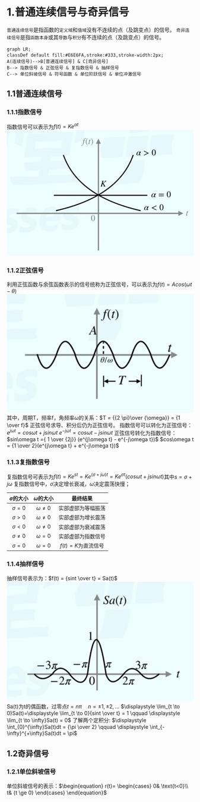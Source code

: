# 1.普通连续信号与奇异信号
`普通连续信号`是指函数的`定义域`和`值域`没有不连续的点（及跳变点）的信号。
`奇异连续信号`是指`函数本身`或其`导数`与`积分`有不连续的点（及跳变点）的信号。
```mermaid
graph LR;
classDef default fill:#E6E6FA,stroke:#333,stroke-width:2px;
A(连续信号)-->B[普通连续信号] & C[奇异信号]
B--> 指数信号 & 正弦信号 & 复指数信号 & 抽样信号
C--> 单位斜坡信号 & 符号函数 & 单位阶跃信号 & 单位冲激信号
```
## 1.1普通连续信号
### 1.1.1指数信号
指数信号可以表示为$f(t) = Ke^{\alpha t}$
![Pasted image 20220817103115](../attachments/Pasted%20image%2020220817103115.png)
### 1.1.2正弦信号
利用正弦函数与余弦函数表示的信号统称为正弦信号，可以表示为$f(t) = Acos(\omega t - \theta)$
![Pasted image 20220817103455](../attachments/Pasted%20image%2020220817103455.png)
其中，周期T，频率f，角频率$\omega$的关系：$T = {{2 \pi}\over {\omega}} = {1 \over f}$
正弦信号求导、积分后仍为正弦信号。
指数信号可以转化为正弦信号：
 $e^{j\omega t} = cos\omega t + jsin\omega t$
  $e^{-j\omega t} = cos\omega t - jsin\omega t$
正弦信号转化为指数信号：
$sin\omega t ={ 1 \over {2j}} (e^{j\omega t} - e^{-j\omega t})$
$cos\omega t = {1 \over 2}(e^{j\omega t} + e^{-j\omega t})$
### 1.1.3复指数信号
复指数信号可表示为$f(t) = {Ke^{st}} = {Ke^{(\sigma + j\omega)t }} = {Ke^{\sigma t}(cos\omega t + jsin\omega t)}$其中$s = \sigma + j\omega$
复指数信号中，$\sigma$决定增长衰减，$\omega$决定震荡快慢；

|$\sigma$的大小|$\omega$的大小|最终结果|
|:------:|:------:|:-----:|
|$\sigma = 0$ |$\omega \neq 0$ |实部虚部为等幅振荡|
|$\sigma > 0$ |$\omega \neq 0$ |实部虚部为增长震荡|
|$\sigma < 0$ |$\omega \neq 0$ |实部虚部为衰减震荡|
|$\sigma \neq 0$ |$\omega = 0$ |实部虚部为指数信号|
|$\sigma = 0$ |$\omega = 0$ |$f(t) = K$为直流信号|
### 1.1.4抽样信号
抽样信号表示为：$f(t) = {sint \over t} = Sa(t)$
![Pasted image 20220817111752](../attachments/Pasted%20image%2020220817111752.png)
Sa(t)为t的偶函数，过零点$t = n\pi \quad n = \pm 1,\pm 2,...$
$\displaystyle \lim_{t \to 0}Sa(t)=\displaystyle \lim_{t \to 0}{sint \over t} = 1 \qquad \displaystyle \lim_{t \to \infty}Sa(t) = 0$
了解两个定积分:
$\displaystyle \int_{0}^{\infty}Sa(t)dt = {\pi \over 2} \qquad \displaystyle \int_{-\infty}^{+\infty}Sa(t)dt = \pi$
## 1.2奇异信号
### 1.2.1单位斜坡信号
单位斜坡信号的表示：$\begin{equation} r(t)= \begin{cases} 0& \text{t<0}\\ t& {t \ge 0} \end{cases} \end{equation}$

